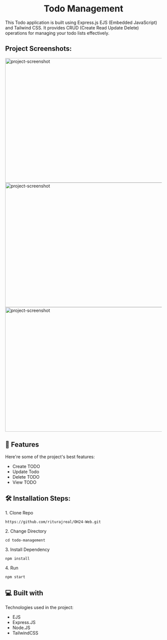 <h1 align="center" id="title">Todo Management</h1>

<p id="description">This Todo application is built using Express.js EJS (Embedded JavaScript) and Tailwind CSS. It provides CRUD (Create Read Update Delete) operations for managing your todo lists effectively.</p>

<h2>Project Screenshots:</h2>

<img src="https://snipboard.io/PzAhD2.jpg" alt="project-screenshot" width="1920" height="400/">

<img src="https://snipboard.io/OoQf2b.jpg" alt="project-screenshot" width="1920" height="400/">

<img src="https://snipboard.io/7VHKML.jpg" alt="project-screenshot" width="1920" height="400/">

  
  
<h2>🧐 Features</h2>

Here're some of the project's best features:

*   Create TODO
*   Update Todo
*   Delete TODO
*   View TODO

<h2>🛠️ Installation Steps:</h2>

<p>1. Clone Repo</p>

```
https://github.com/riturajreal/OH24-Web.git
```

<p>2. Change Directory</p>

```
cd todo-management
```

<p>3. Install Dependency</p>

```
npm install
```

<p>4. Run</p>

```
npm start
```

  
  
<h2>💻 Built with</h2>

Technologies used in the project:

*   EJS
*   Express.JS
*   Node.JS
*   TailwindCSS